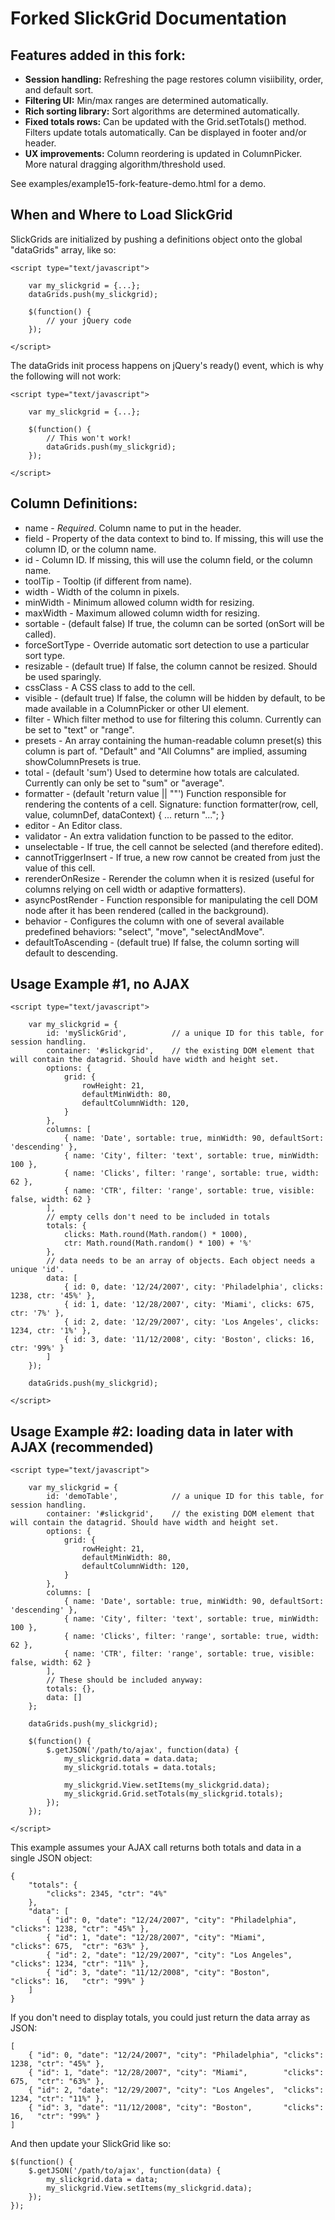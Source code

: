 # Forked SlickGrid Documentation

## Features added in this fork:

* **Session handling:** Refreshing the page restores column visiibility, order, and default sort.
* **Filtering UI:** Min/max ranges are determined automatically.
* **Rich sorting library:** Sort algorithms are determined automatically.
* **Fixed totals rows:** Can be updated with the Grid.setTotals() method. Filters update totals automatically. Can be displayed in footer and/or header.
* **UX improvements:** Column reordering is updated in ColumnPicker. More natural dragging algorithm/threshold used.

See examples/example15-fork-feature-demo.html for a demo.

## When and Where to Load SlickGrid

SlickGrids are initialized by pushing a definitions object onto the global "dataGrids" array, like so:

    <script type="text/javascript">

        var my_slickgrid = {...};
        dataGrids.push(my_slickgrid);

        $(function() {
            // your jQuery code
        });

    </script>

The dataGrids init process happens on jQuery's ready() event, which is why the following will not work:

    <script type="text/javascript">

        var my_slickgrid = {...};

        $(function() {
            // This won't work!
            dataGrids.push(my_slickgrid);
        });

    </script>

## Column Definitions:

* name                - *Required*. Column name to put in the header.
* field               - Property of the data context to bind to. If missing, this will use the column ID, or the column name.
* id                  - Column ID. If missing, this will use the column field, or the column name.
* toolTip             - Tooltip (if different from name).
* width               - Width of the column in pixels.
* minWidth            - Minimum allowed column width for resizing.
* maxWidth            - Maximum allowed column width for resizing.
* sortable            - (default false) If true, the column can be sorted (onSort will be called).
* forceSortType       - Override automatic sort detection to use a particular sort type.
* resizable           - (default true) If false, the column cannot be resized. Should be used sparingly.
* cssClass            - A CSS class to add to the cell.
* visible             - (default true) If false, the column will be hidden by default, to be made available in a ColumnPicker or other UI element.
* filter              - Which filter method to use for filtering this column. Currently can be set to "text" or "range".
* presets             - An array containing the human-readable column preset(s) this column is part of. "Default" and "All Columns" are implied, assuming showColumnPresets is true.
* total               - (default 'sum') Used to determine how totals are calculated. Currently can only be set to "sum" or "average".
* formatter           - (default 'return value || ""') Function responsible for rendering the contents of a cell. Signature: function formatter(row, cell, value, columnDef, dataContext) { ... return "..."; }
* editor              - An Editor class.
* validator           - An extra validation function to be passed to the editor.
* unselectable        - If true, the cell cannot be selected (and therefore edited).
* cannotTriggerInsert - If true, a new row cannot be created from just the value of this cell.
* rerenderOnResize    - Rerender the column when it is resized (useful for columns relying on cell width or adaptive formatters).
* asyncPostRender     - Function responsible for manipulating the cell DOM node after it has been rendered (called in the background).
* behavior            - Configures the column with one of several available predefined behaviors:  "select", "move", "selectAndMove".
* defaultToAscending  - (default true) If false, the column sorting will default to descending.

## Usage Example #1, no AJAX

    <script type="text/javascript">

        var my_slickgrid = {
            id: 'mySlickGrid',          // a unique ID for this table, for session handling.
            container: '#slickgrid',    // the existing DOM element that will contain the datagrid. Should have width and height set.
            options: {
                grid: {
                    rowHeight: 21,
                    defaultMinWidth: 80,
                    defaultColumnWidth: 120,
                }
            },
            columns: [
                { name: 'Date', sortable: true, minWidth: 90, defaultSort: 'descending' },
                { name: 'City', filter: 'text', sortable: true, minWidth: 100 },
                { name: 'Clicks', filter: 'range', sortable: true, width: 62 },
                { name: 'CTR', filter: 'range', sortable: true, visible: false, width: 62 }
            ],
            // empty cells don't need to be included in totals
            totals: {
                clicks: Math.round(Math.random() * 1000),
                ctr: Math.round(Math.random() * 100) + '%'
            },
            // data needs to be an array of objects. Each object needs a unique 'id'.
            data: [
                { id: 0, date: '12/24/2007', city: 'Philadelphia', clicks: 1238, ctr: '45%' },
                { id: 1, date: '12/28/2007', city: 'Miami', clicks: 675, ctr: '7%' },
                { id: 2, date: '12/29/2007', city: 'Los Angeles', clicks: 1234, ctr: '1%' },
                { id: 3, date: '11/12/2008', city: 'Boston', clicks: 16, ctr: '99%' }
            ]
        });

        dataGrids.push(my_slickgrid);

    </script>

## Usage Example #2: loading data in later with AJAX (recommended)

    <script type="text/javascript">

        var my_slickgrid = {
            id: 'demoTable',            // a unique ID for this table, for session handling.
            container: '#slickgrid',    // the existing DOM element that will contain the datagrid. Should have width and height set.
            options: {
                grid: {
                    rowHeight: 21,
                    defaultMinWidth: 80,
                    defaultColumnWidth: 120,
                }
            },
            columns: [
                { name: 'Date', sortable: true, minWidth: 90, defaultSort: 'descending' },
                { name: 'City', filter: 'text', sortable: true, minWidth: 100 },
                { name: 'Clicks', filter: 'range', sortable: true, width: 62 },
                { name: 'CTR', filter: 'range', sortable: true, visible: false, width: 62 }
            ],
            // These should be included anyway:
            totals: {},
            data: []
        };

        dataGrids.push(my_slickgrid);

        $(function() {
            $.getJSON('/path/to/ajax', function(data) {
                my_slickgrid.data = data.data;
                my_slickgrid.totals = data.totals;

                my_slickgrid.View.setItems(my_slickgrid.data);
                my_slickgrid.Grid.setTotals(my_slickgrid.totals);
            });
        });

    </script>

This example assumes your AJAX call returns both totals and data in a single JSON object:

    {
        "totals": {
            "clicks": 2345, "ctr": "4%"
        },
        "data": [
            { "id": 0, "date": "12/24/2007", "city": "Philadelphia", "clicks": 1238, "ctr": "45%" },
            { "id": 1, "date": "12/28/2007", "city": "Miami",        "clicks": 675,  "ctr": "63%" },
            { "id": 2, "date": "12/29/2007", "city": "Los Angeles",  "clicks": 1234, "ctr": "11%" },
            { "id": 3, "date": "11/12/2008", "city": "Boston",       "clicks": 16,   "ctr": "99%" }
        ]
    }

If you don't need to display totals, you could just return the data array as JSON:

    [
        { "id": 0, "date": "12/24/2007", "city": "Philadelphia", "clicks": 1238, "ctr": "45%" },
        { "id": 1, "date": "12/28/2007", "city": "Miami",        "clicks": 675,  "ctr": "63%" },
        { "id": 2, "date": "12/29/2007", "city": "Los Angeles",  "clicks": 1234, "ctr": "11%" },
        { "id": 3, "date": "11/12/2008", "city": "Boston",       "clicks": 16,   "ctr": "99%" }
    ]

And then update your SlickGrid like so:

    $(function() {
        $.getJSON('/path/to/ajax', function(data) {
            my_slickgrid.data = data;
            my_slickgrid.View.setItems(my_slickgrid.data);
        });
    });
